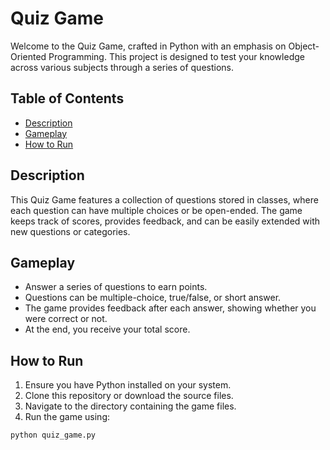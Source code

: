# Quiz Game

Welcome to the Quiz Game, crafted in Python with an emphasis on Object-Oriented Programming. This project is designed to test your knowledge across various subjects through a series of questions.

## Table of Contents
- [Description](#description)
- [Gameplay](#gameplay)
- [How to Run](#how-to-run)

## Description
This Quiz Game features a collection of questions stored in classes, where each question can have multiple choices or be open-ended. The game keeps track of scores, provides feedback, and can be easily extended with new questions or categories.

## Gameplay
- Answer a series of questions to earn points.
- Questions can be multiple-choice, true/false, or short answer.
- The game provides feedback after each answer, showing whether you were correct or not.
- At the end, you receive your total score.

## How to Run
1. Ensure you have Python installed on your system.
2. Clone this repository or download the source files.
3. Navigate to the directory containing the game files.
4. Run the game using:

```bash
python quiz_game.py
